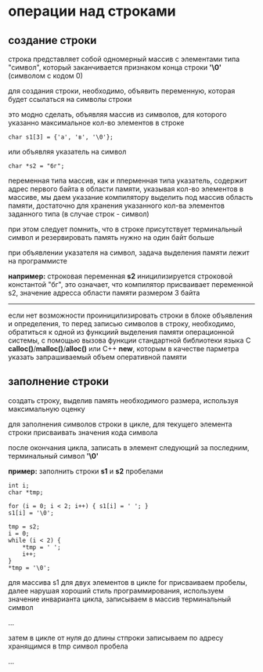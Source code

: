 # операции над строками

## создание строки 

строка представляет собой одномерный массив с элементами типа "символ", который заканчивается признаком конца строки **'\0'** (символом с кодом 0)

для создания строки, необходимо, объявить переменную, которая будет ссылаться на символы строки

это модно сделать, объявляя массив из символов, для которого указанно максимальное кол-во элементов в строке

    char s1[3] = {'а', 'в', '\0'};

или объявляя указатель на символ

    char *s2 = "бг";

переменная типа массив, как и пперменная типа указатель, содержит адрес первого байта в области памяти, указывая кол-во элементов в массиве, мы даем указание компилятору выделить под массив область памяти, достаточно для хранения указанного кол-ва элементов заданного типа (в случае строк - символ)

при этом следует помнить, что в строке присутствует терминальный символ и резервировать память нужно на один байт больше 

при объявлении указателя на символ, задача выделения памяти лежит на программисте

**например:** строковая переменная **s2** иницилизируется строковой константой "бг", это означает, что компилятор присваивает переменной s2, значение адресса области памяти размером 3 байта

---

если нет возможности проиницилизировать строки в блоке объявления и определения, то перед записью символов в строку, необходимо, обратиться к одной из функциий выделения памяти операционной системы, с помощью вызова функции стандартной библиотеки языка C **calloc()**/**malloc()**/**alloc()** или C++ **new**, которым в качестве парметра указать запрашиваемый объем оперативной памяти 

## заполнение строки

создать строку, выделив память необходимого размера, используя максимальную оценку

для заполнения символов строки в цикле, для текущего элемента строки присваивать значения кода символа

после окончания цикла, записать в элемент следующий за последним, терминальный символ **'\0'**

**пример:** заполнить строки **s1** и **s2** пробелами

    int i;
    char *tmp;
    
    for (i = 0; i < 2; i++) { s1[i] = ' '; }
    s1[i] = '\0';

    tmp = s2;
    i = 0;
    while (i < 2) {
        *tmp = ' ';
        i++;
    }
    *tmp = '\0';

для массива s1 для двух элементов в цикле for присваиваем пробелы, далее нарушая хороший стиль программирования, используем значение инварианта цикла, записываем в массив терминальный символ

...

затем в цикле от нуля до длины стпроки записываем по адресу хранящимся в tmp символ пробела

...


